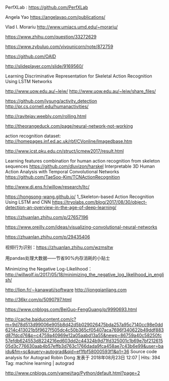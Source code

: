 

PerfXLab : https://github.com/PerfXLab

Angela Yao https://angelayao.com/publications/

Vlad I. Morariu http://www.umiacs.umd.edu/~morariu/

https://www.zhihu.com/question/33272629

https://www.zybuluo.com/vivounicorn/note/872759

https://github.com/OAID

http://slideplayer.com/slide/9169560/

Learning Discriminative Representation for Skeletal Action Recognition Using LSTM Networks

http://www.uow.edu.au/~leiw/
http://www.uow.edu.au/~leiw/share_files/

https://github.com/jysung/activity_detection
http://pr.cs.cornell.edu/humanactivities/

http://ravitejav.weebly.com/rolling.html

http://theorangeduck.com/page/neural-network-not-working


action recognition dataset: http://homepages.inf.ed.ac.uk/rbf/CVonline/Imagedbase.htm

http://www.icst.pku.edu.cn/struct/icmew2017/result.html

Learning features combination for human action recognition from skeleton sequences https://github.com/dluvizon/harskel
Interpretable 3D Human Action Analysis with Temporal Convolutional Networks https://github.com/TaeSoo-Kim/TCNActionRecognition

http://www.di.ens.fr/willow/research/ltc/

https://hongsong-wang.github.io/
1_Skeleton-based Action Recognition Using LSTM and CNN
https://tryolabs.com/blog/2017/08/30/object-detection-an-overview-in-the-age-of-deep-learning/

https://zhuanlan.zhihu.com/p/27657196

https://www.oreilly.com/ideas/visualizing-convolutional-neural-networks

https://zhuanlan.zhihu.com/p/29435406

视频行为识别：https://zhuanlan.zhihu.com/wzmsltw


用pandas处理大数据——节省90%内存消耗的小贴士

Minimizing the Negative Log-Likelihood： http://willwolf.io/2017/05/18/minimizing_the_negative_log_likelihood_in_english/


http://lipn.fr/∼kanawati/software
http://jiongqianliang.com

http://36kr.com/p/5090797.html


https://www.cnblogs.com/BeiGuo-FengGuang/p/9990693.html

http://cache.baiducontent.com/c?m=9d78d513d99006e905b8d42d5b029026475bda257a95c7140cc98e0dd6214c413021b5f9627f505dc4c50b365cf05407aca7696f340622b49ddf883d87fdcd76&p=c4759a40969e12a05aabd13a55&newp=86759a40c58250fc57efdb624553d8224216ed603dd2c44324b9d71fd325001c1b69e7bf21261505d3c776630aab4b57effb3d763c1766dada9fca458ae7c43b6e99&user=baidu&fm=sc&query=autograd&qid=ef1fbf58000593f1&p1=36
Source code analysis for Autograd
Robin Dong 发表于 2018年08月23日 12:07 | Hits: 394
Tag: machine learning | autograd

http://www.cnblogs.com/vamei/tag/Python/default.html?page=2
